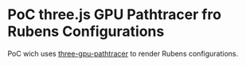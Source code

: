 # PoC three.js GPU Pathtracer fro Rubens Configurations

PoC wich uses [three-gpu-pathtracer](https://github.com/gkjohnson/three-gpu-pathtracer) to render Rubens configurations.
